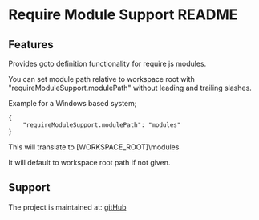 # Require Module Support README

## Features

Provides goto definition functionality for require js modules.

You can set module path relative to workspace root with "requireModuleSupport.modulePath" without leading and trailing slashes.

Example for a Windows based system;

    {
        "requireModuleSupport.modulePath": "modules"
    }

This will translate to [WORKSPACE_ROOT]\modules

It will default to workspace root path if not given.


## Support

The project is maintained at: [gitHub](https://github.com/anacierdem/vscode-requirejs)
